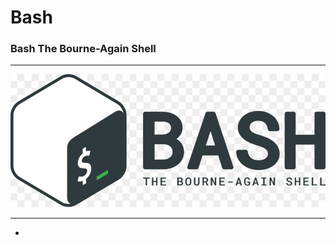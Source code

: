 # Bash
### Bash The Bourne-Again Shell
------------------------------
<img src="bash.png" />

------------------------------
- 
